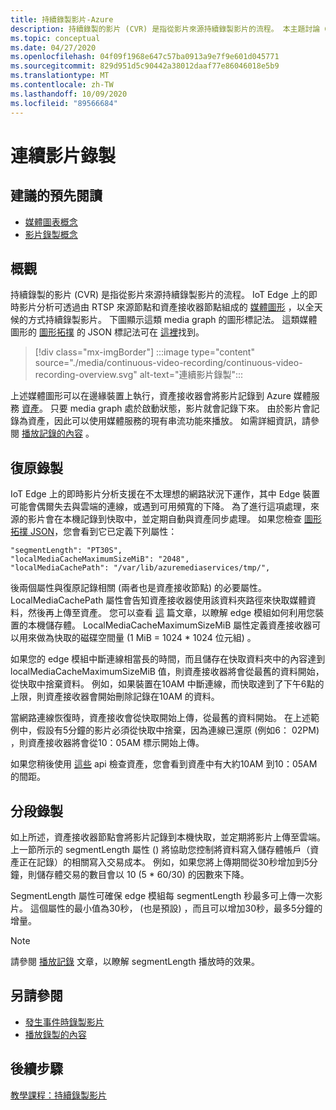 ```yaml
---
title: 持續錄製影片-Azure
description: 持續錄製的影片 (CVR) 是指從影片來源持續錄製影片的流程。 本主題討論 CVR 是什麼。
ms.topic: conceptual
ms.date: 04/27/2020
ms.openlocfilehash: 04f09f1968e647c57ba0913a9e7f9e601d045771
ms.sourcegitcommit: 829d951d5c90442a38012daaf77e86046018e5b9
ms.translationtype: MT
ms.contentlocale: zh-TW
ms.lasthandoff: 10/09/2020
ms.locfileid: "89566684"
---
```

# <a name="continuous-video-recording"></a>連續影片錄製  

## <a name="suggested-pre-reading"></a>建議的預先閱讀  

* [媒體圖表概念](media-graph-concept.md)
* [影片錄製概念](video-recording-concept.md)

## <a name="overview"></a>概觀

持續錄製的影片 (CVR) 是指從影片來源持續錄製影片的流程。 IoT Edge 上的即時影片分析可透過由 RTSP 來源節點和資產接收器節點組成的 [媒體圖形](media-graph-concept.md) ，以全天候的方式持續錄製影片。 下圖顯示這類 media graph 的圖形標記法。 這類媒體圖形的 [圖形拓撲](media-graph-concept.md?branch=release-preview-media-services-lva#media-graph-topologies-and-instances) 的 JSON 標記法可在 [這裡](https://github.com/Azure/live-video-analytics/tree/master/MediaGraph/topologies/cvr-asset)找到。

> [!div class="mx-imgBorder"]
> :::image type="content" source="./media/continuous-video-recording/continuous-video-recording-overview.svg" alt-text="連續影片錄製":::

上述媒體圖形可以在邊緣裝置上執行，資產接收器會將影片記錄到 Azure 媒體服務 [資產](terminology.md#asset)。 只要 media graph 處於啟動狀態，影片就會記錄下來。 由於影片會記錄為資產，因此可以使用媒體服務的現有串流功能來播放。 如需詳細資訊，請參閱 [播放記錄的內容](video-playback-concept.md) 。

## <a name="resilient-recording"></a>復原錄製

IoT Edge 上的即時影片分析支援在不太理想的網路狀況下運作，其中 Edge 裝置可能會偶爾失去與雲端的連線，或遇到可用頻寬的下降。 為了進行這項處理，來源的影片會在本機記錄到快取中，並定期自動與資產同步處理。 如果您檢查 [圖形拓撲 JSON](https://github.com/Azure/live-video-analytics/tree/master/MediaGraph/topologies/cvr-asset/topology.json)，您會看到它已定義下列屬性：

```
"segmentLength": "PT30S",
"localMediaCacheMaximumSizeMiB": "2048",
"localMediaCachePath": "/var/lib/azuremediaservices/tmp/",
```

後兩個屬性與復原記錄相關 (兩者也是資產接收節點) 的必要屬性。 LocalMediaCachePath 屬性會告知資產接收器使用該資料夾路徑來快取媒體資料，然後再上傳至資產。 您可以查看 [這](../../iot-edge/how-to-access-host-storage-from-module.md) 篇文章，以瞭解 edge 模組如何利用您裝置的本機儲存體。 LocalMediaCacheMaximumSizeMiB 屬性定義資產接收器可以用來做為快取的磁碟空間量 (1 MiB = 1024 * 1024 位元組) 。 

如果您的 edge 模組中斷連線相當長的時間，而且儲存在快取資料夾中的內容達到 localMediaCacheMaximumSizeMiB 值，則資產接收器將會從最舊的資料開始，從快取中捨棄資料。 例如，如果裝置在10AM 中斷連線，而快取達到了下午6點的上限，則資產接收器會開始刪除記錄在10AM 的資料。 

當網路連線恢復時，資產接收會從快取開始上傳，從最舊的資料開始。 在上述範例中，假設有5分鐘的影片必須從快取中捨棄，因為連線已還原 (例如6： 02PM) ，則資產接收器將會從10：05AM 標示開始上傳。

如果您稍後使用 [這些](playback-recordings-how-to.md) api 檢查資產，您會看到資產中有大約10AM 到10：05AM 的間距。

## <a name="segmented-recording"></a>分段錄製  

如上所述，資產接收器節點會將影片記錄到本機快取，並定期將影片上傳至雲端。 上一節所示的 segmentLength 屬性 () 將協助您控制將資料寫入儲存體帳戶（資產正在記錄）的相關寫入交易成本。 例如，如果您將上傳期間從30秒增加到5分鐘，則儲存體交易的數目會以 10 (5 * 60/30) 的因數來下降。

SegmentLength 屬性可確保 edge 模組每 segmentLength 秒最多可上傳一次影片。 這個屬性的最小值為30秒， (也是預設) ，而且可以增加30秒，最多5分鐘的增量。

> [!NOTE]
> 請參閱 [播放記錄](playback-recordings-how-to.md) 文章，以瞭解 segmentLength 播放時的效果。

## <a name="see-also"></a>另請參閱

* [發生事件時錄製影片](event-based-video-recording-concept.md)
* [播放錄製的內容](video-playback-concept.md)

## <a name="next-steps"></a>後續步驟

[教學課程：持續錄製影片](continuous-video-recording-tutorial.md)
